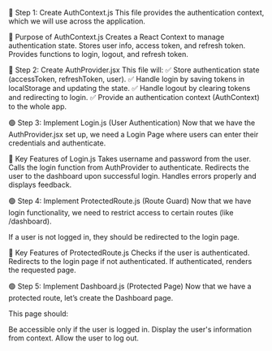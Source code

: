 <!-- Steps To Follow For Login Flow  -->

🔹 Step 1: Create AuthContext.js
This file provides the authentication context, which we will use across the application.

📌 Purpose of AuthContext.js
Creates a React Context to manage authentication state.
Stores user info, access token, and refresh token.
Provides functions to login, logout, and refresh token.


🔹 Step 2: Create AuthProvider.jsx
This file will: ✅ Store authentication state (accessToken, refreshToken, user).
✅ Handle login by saving tokens in localStorage and updating the state.
✅ Handle logout by clearing tokens and redirecting to login.
✅ Provide an authentication context (AuthContext) to the whole app.



🟢 Step 3: Implement Login.js (User Authentication)
Now that we have the AuthProvider.jsx set up, we need a Login Page where users can enter their credentials and authenticate.

📌 Key Features of Login.js
Takes username and password from the user.
Calls the login function from AuthProvider to authenticate.
Redirects the user to the dashboard upon successful login.
Handles errors properly and displays feedback.

🟢 Step 4: Implement ProtectedRoute.js (Route Guard)
Now that we have login functionality, we need to restrict access to certain routes (like /dashboard).

If a user is not logged in, they should be redirected to the login page.

📌 Key Features of ProtectedRoute.js
Checks if the user is authenticated.
Redirects to the login page if not authenticated.
If authenticated, renders the requested page.

🟢 Step 5: Implement Dashboard.js (Protected Page)
Now that we have a protected route, let’s create the Dashboard page.

This page should:

Be accessible only if the user is logged in.
Display the user's information from context.
Allow the user to log out.
